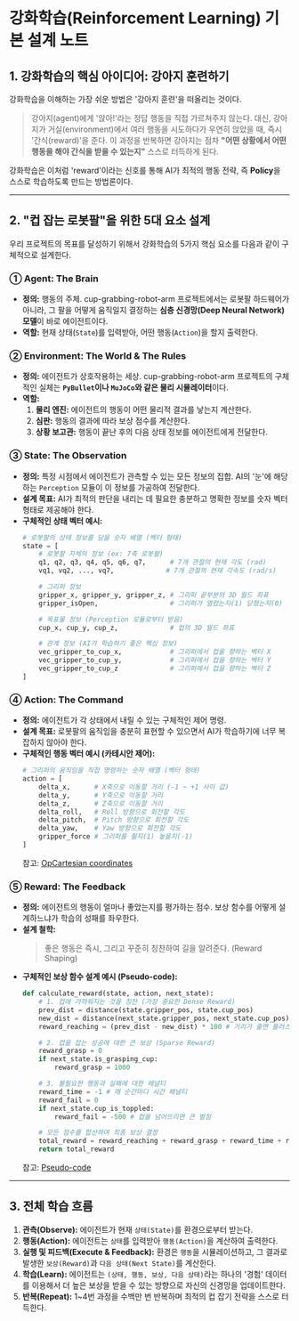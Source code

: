 # 강화학습(Reinforcement Learning) 기본 설계 노트 

## 1. 강화학습의 핵심 아이디어: 강아지 훈련하기 

강화학습을 이해하는 가장 쉬운 방법은 '강아지 훈련'을 떠올리는 것이다.

> 강아지(agent)에게 '앉아!'라는 정답 행동을 직접 가르쳐주지 않는다. 대신, 강아지가 거실(environment)에서 여러 행동을 시도하다가 우연히 앉았을 때, 즉시 '간식(reward)'을 준다. 이 과정을 반복하면 강아지는 점차 **"어떤 상황에서 어떤 행동을 해야 간식을 받을 수 있는지"** 스스로 터득하게 된다.

강화학습은 이처럼 'reward'이라는 신호를 통해 AI가 최적의 행동 전략, 즉 **Policy**을 스스로 학습하도록 만드는 방법론이다.

---

## 2. "컵 잡는 로봇팔"을 위한 5대 요소 설계

우리 프로젝트의 목표를 달성하기 위해서 강화학습의 5가지 핵심 요소를 다음과 같이 구체적으로 설계한다.

### ① Agent: The Brain

* **정의:** 행동의 주체. cup-grabbing-robot-arm 프로젝트에서는 로봇팔 하드웨어가 아니라, 그 팔을 어떻게 움직일지 결정하는 **심층 신경망(Deep Neural Network) 모델**이 바로 에이전트이다.
* **역할:** 현재 상태(`State`)를 입력받아, 어떤 행동(`Action`)을 할지 출력한다.

### ② Environment: The World & The Rules

* **정의:** 에이전트가 상호작용하는 세상. cup-grabbing-robot-arm 프로젝트의 구체적인 실체는 **`PyBullet`이나 `MuJoCo`와 같은 물리 시뮬레이터**이다.
* **역할:**
    1.  **물리 엔진:** 에이전트의 행동이 어떤 물리적 결과를 낳는지 계산한다. 
    2.  **심판:** 행동의 결과에 따라 보상 점수를 계산한다.
    3.  **상황 보고관:** 행동이 끝난 후의 다음 상태 정보를 에이전트에게 전달한다.

### ③ State: The Observation

* **정의:** 특정 시점에서 에이전트가 관측할 수 있는 모든 정보의 집합. AI의 '눈'에 해당하는 `Perception` 모듈이 이 정보를 가공하여 전달한다.
* **설계 목표:** AI가 최적의 판단을 내리는 데 필요한 충분하고 명확한 정보를 숫자 벡터 형태로 제공해야 한다.
* **구체적인 상태 벡터 예시:**
    ```python
    # 로봇팔의 상태 정보를 담을 숫자 배열 (벡터 형태)
    state = [
        # 로봇팔 자체의 정보 (ex: 7축 로봇팔)
        q1, q2, q3, q4, q5, q6, q7,      # 7개 관절의 현재 각도 (rad)
        vq1, vq2, ..., vq7,             # 7개 관절의 현재 각속도 (rad/s)

        # 그리퍼 정보
        gripper_x, gripper_y, gripper_z, # 그리퍼 끝부분의 3D 월드 좌표
        gripper_isOpen,                  # 그리퍼가 열렸는지(1) 닫혔는지(0)

        # 목표물 정보 (Perception 모듈로부터 받음)
        cup_x, cup_y, cup_z,             # 컵의 3D 월드 좌표

        # 관계 정보 (AI가 학습하기 좋은 핵심 정보)
        vec_gripper_to_cup_x,            # 그리퍼에서 컵을 향하는 벡터 X
        vec_gripper_to_cup_y,            # 그리퍼에서 컵을 향하는 벡터 Y
        vec_gripper_to_cup_z             # 그리퍼에서 컵을 향하는 벡터 Z
    ]
    ```

### ④ Action: The Command

* **정의:** 에이전트가 각 상태에서 내릴 수 있는 구체적인 제어 명령.
* **설계 목표:** 로봇팔의 움직임을 충분히 표현할 수 있으면서 AI가 학습하기에 너무 복잡하지 않아야 한다.
* **구체적인 행동 벡터 예시 (카테시안 제어):**
    ```python
    # 그리퍼의 움직임을 직접 명령하는 숫자 배열 (벡터 형태)
    action = [
        delta_x,      # X축으로 이동할 거리 (-1 ~ +1 사이 값)
        delta_y,      # Y축으로 이동할 거리
        delta_z,      # Z축으로 이동할 거리
        delta_roll,   # Roll 방향으로 회전할 각도
        delta_pitch,  # Pitch 방향으로 회전할 각도
        delta_yaw,    # Yaw 방향으로 회전할 각도
        gripper_force # 그리퍼를 쥘지(1) 놓을지(-1)
    ]
    ```
  참고: [OpCartesian coordinates](https://wikidocs.net/257243)
### ⑤ Reward: The Feedback

* **정의:** 에이전트의 행동이 얼마나 좋았는지를 평가하는 점수. 보상 함수를 어떻게 설계하느냐가 학습의 성패를 좌우한다.
* **설계 철학:**
    > 좋은 행동은 즉시, 그리고 꾸준히 칭찬하여 길을 알려준다. (Reward Shaping)
* **구체적인 보상 함수 설계 예시 (Pseudo-code):**
    ```python
    def calculate_reward(state, action, next_state):
        # 1. 컵에 가까워지는 것을 칭찬 (가장 중요한 Dense Reward)
        prev_dist = distance(state.gripper_pos, state.cup_pos)
        new_dist = distance(next_state.gripper_pos, next_state.cup_pos)
        reward_reaching = (prev_dist - new_dist) * 100 # 거리가 줄면 플러스 보상

        # 2. 컵을 잡는 성공에 대한 큰 보상 (Sparse Reward)
        reward_grasp = 0
        if next_state.is_grasping_cup:
            reward_grasp = 1000

        # 3. 불필요한 행동과 실패에 대한 페널티
        reward_time = -1 # 매 순간마다 시간 페널티
        reward_fail = 0
        if next_state.cup_is_toppled:
            reward_fail = -500 # 컵을 넘어뜨리면 큰 벌점

        # 모든 점수를 합산하여 최종 보상 결정
        total_reward = reward_reaching + reward_grasp + reward_time + reward_fail
        return total_reward
    ```
  참고: [Pseudo-code](https://ko.wikipedia.org/wiki/%EC%9D%98%EC%82%AC%EC%BD%94%EB%93%9C)
---

## 3. 전체 학습 흐름 

1.  **관측(Observe):** 에이전트가 현재 `상태(State)`를 환경으로부터 받는다.
2.  **행동(Action):** 에이전트는 `상태`를 입력받아 `행동(Action)`을 계산하여 출력한다.
3.  **실행 및 피드백(Execute & Feedback):** 환경은 `행동`을 시뮬레이션하고, 그 결과로 발생한 `보상(Reward)`과 `다음 상태(Next State)`를 계산한다.
4.  **학습(Learn):** 에이전트는 `(상태, 행동, 보상, 다음 상태)`라는 하나의 '경험' 데이터를 이용해서 더 높은 보상을 받을 수 있는 방향으로 자신의 신경망을 업데이트한다.
5.  **반복(Repeat):** 1~4번 과정을 수백만 번 반복하며 최적의 컵 잡기 전략을 스스로 터득한다.
